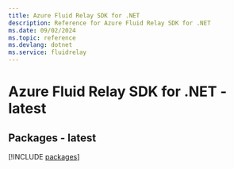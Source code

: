 ```yaml
---
title: Azure Fluid Relay SDK for .NET
description: Reference for Azure Fluid Relay SDK for .NET
ms.date: 09/02/2024
ms.topic: reference
ms.devlang: dotnet
ms.service: fluidrelay
---
```

# Azure Fluid Relay SDK for .NET - latest
## Packages - latest
[!INCLUDE [packages](fluid-relay-index.md)]